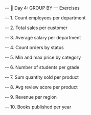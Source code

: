 -- 📘 Day 4: GROUP BY — Exercises

-- 1. Count employees per department

-- 2. Total sales per customer

-- 3. Average salary per department

-- 4. Count orders by status

-- 5. Min and max price by category

-- 6. Number of students per grade

-- 7. Sum quantity sold per product

-- 8. Avg review score per product

-- 9. Revenue per region

-- 10. Books published per year
